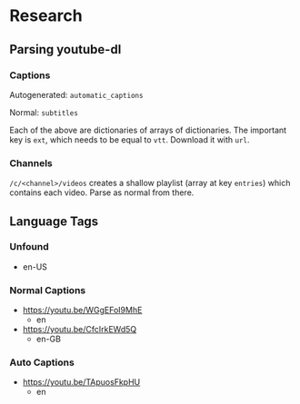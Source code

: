 # Research

## Parsing youtube-dl

### Captions

Autogenerated: `automatic_captions`

Normal: `subtitles`

Each of the above are dictionaries of arrays of dictionaries. The important key is `ext`, which needs to be equal to `vtt`. Download it with `url`.

### Channels

`/c/<channel>/videos` creates a shallow playlist (array at key `entries`) which contains each video. Parse as normal from there.

## Language Tags

### Unfound
* en-US

### Normal Captions
* https://youtu.be/WGgEFoI9MhE
  * en
* https://youtu.be/CfcIrkEWd5Q
  * en-GB

### Auto Captions
* https://youtu.be/TApuosFkpHU
  * en

